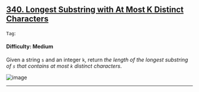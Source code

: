 ## [340. Longest Substring with At Most K Distinct Characters](https://leetcode.com/problems/longest-substring-with-at-most-k-distinct-characters/)

```Tag```:

#### Difficulty: Medium

Given a string ```s``` and an integer ```k```, return _the length of the longest substring of ```s``` that contains at most ```k``` distinct characters_.

![image](https://github.com/quananhle/Python/assets/35042430/bd30afd0-3af4-4690-8831-d430fa301b01)

---

